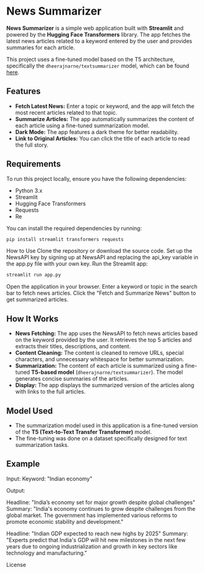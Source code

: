 # News Summarizer

**News Summarizer** is a simple web application built with **Streamlit** and powered by the **Hugging Face Transformers** library. The app fetches the latest news articles related to a keyword entered by the user and provides summaries for each article.

This project uses a fine-tuned model based on the T5 architecture, specifically the `dheerajnarne/textsummarizer` model, which can be found [here](https://github.com/dheerajnarne/TextSummarizerUsingT5-small).

## Features

- **Fetch Latest News:** Enter a topic or keyword, and the app will fetch the most recent articles related to that topic.
- **Summarize Articles:** The app automatically summarizes the content of each article using a fine-tuned summarization model.
- **Dark Mode:** The app features a dark theme for better readability.
- **Link to Original Articles:** You can click the title of each article to read the full story.

## Requirements

To run this project locally, ensure you have the following dependencies:

- Python 3.x
- Streamlit
- Hugging Face Transformers
- Requests
- Re

You can install the required dependencies by running:

```bash
pip install streamlit transformers requests
```

How to Use
Clone the repository or download the source code.
Set up the NewsAPI key by signing up at NewsAPI and replacing the api_key variable in the app.py file with your own key.
Run the Streamlit app:

```bash
streamlit run app.py
```

Open the application in your browser. Enter a keyword or topic in the search bar to fetch news articles. Click the "Fetch and Summarize News" button to get summarized articles.
## How It Works

- **News Fetching:** The app uses the NewsAPI to fetch news articles based on the keyword provided by the user. It retrieves the top 5 articles and extracts their titles, descriptions, and content.
- **Content Cleaning:** The content is cleaned to remove URLs, special characters, and unnecessary whitespace for better summarization.
- **Summarization:** The content of each article is summarized using a fine-tuned **T5-based model** (`dheerajnarne/textsummarizer`). The model generates concise summaries of the articles.
- **Display:** The app displays the summarized version of the articles along with links to the full articles.

## Model Used

- The summarization model used in this application is a fine-tuned version of the **T5 (Text-to-Text Transfer Transformer)** model.
- The fine-tuning was done on a dataset specifically designed for text summarization tasks.


## Example
Input:
Keyword: "Indian economy"

Output:

Headline: "India’s economy set for major growth despite global challenges"
Summary: "India's economy continues to grow despite challenges from the global market. The government has implemented various reforms to promote economic stability and development."

Headline: "Indian GDP expected to reach new highs by 2025"
Summary: "Experts predict that India's GDP will hit new milestones in the next few years due to ongoing industrialization and growth in key sectors like technology and manufacturing."

License

